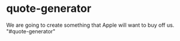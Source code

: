 # quote-generator
We are going to create something that Apple will want to buy off us.
"#quote-generator" 
